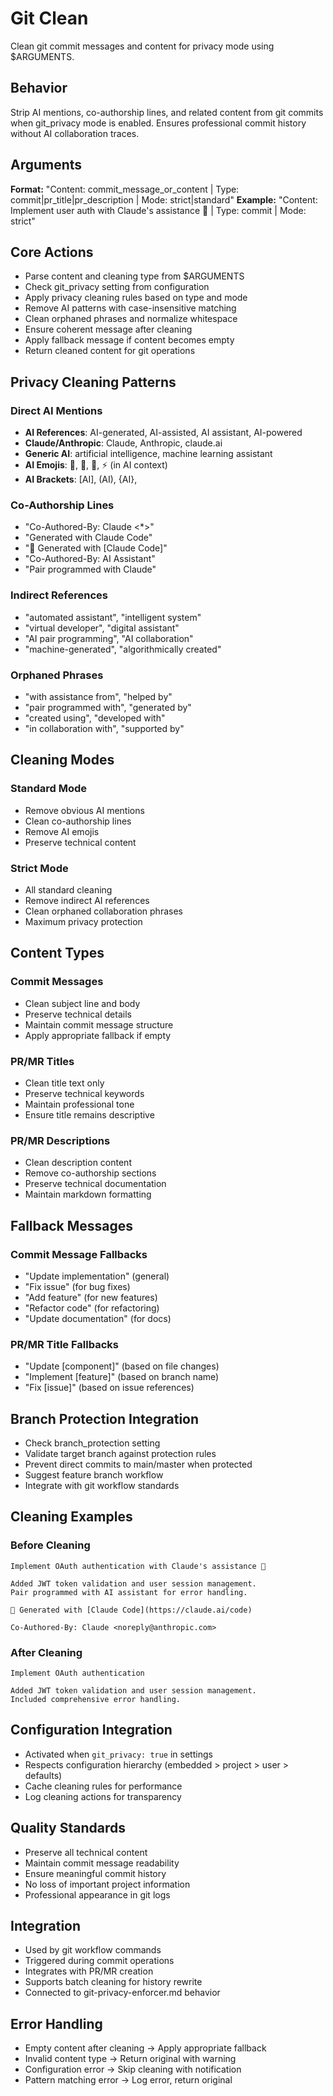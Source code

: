 # Git Clean

Clean git commit messages and content for privacy mode using $ARGUMENTS.

## Behavior
Strip AI mentions, co-authorship lines, and related content from git commits
when git_privacy mode is enabled. Ensures professional commit history
without AI collaboration traces.

## Arguments
**Format:** "Content: commit_message_or_content | Type: commit|pr_title|pr_description | Mode: strict|standard"
**Example:** "Content: Implement user auth with Claude's assistance 🤖 | Type: commit | Mode: strict"

## Core Actions
- Parse content and cleaning type from $ARGUMENTS
- Check git_privacy setting from configuration
- Apply privacy cleaning rules based on type and mode
- Remove AI patterns with case-insensitive matching
- Clean orphaned phrases and normalize whitespace
- Ensure coherent message after cleaning
- Apply fallback message if content becomes empty
- Return cleaned content for git operations

## Privacy Cleaning Patterns

### Direct AI Mentions
- **AI References**: AI-generated, AI-assisted, AI assistant, AI-powered
- **Claude/Anthropic**: Claude, Anthropic, claude.ai
- **Generic AI**: artificial intelligence, machine learning assistant
- **AI Emojis**: 🤖, 🧠, 🔮, ⚡ (in AI context)
- **AI Brackets**: [AI], (AI), {AI}, <AI>

### Co-Authorship Lines
- "Co-Authored-By: Claude <*>"
- "Generated with Claude Code"
- "🤖 Generated with [Claude Code]"
- "Co-Authored-By: AI Assistant"
- "Pair programmed with Claude"

### Indirect References
- "automated assistant", "intelligent system"
- "virtual developer", "digital assistant"
- "AI pair programming", "AI collaboration"
- "machine-generated", "algorithmically created"

### Orphaned Phrases
- "with assistance from", "helped by"
- "pair programmed with", "generated by"
- "created using", "developed with"
- "in collaboration with", "supported by"

## Cleaning Modes

### Standard Mode
- Remove obvious AI mentions
- Clean co-authorship lines
- Remove AI emojis
- Preserve technical content

### Strict Mode
- All standard cleaning
- Remove indirect AI references
- Clean orphaned collaboration phrases
- Maximum privacy protection

## Content Types

### Commit Messages
- Clean subject line and body
- Preserve technical details
- Maintain commit message structure
- Apply appropriate fallback if empty

### PR/MR Titles
- Clean title text only
- Preserve technical keywords
- Maintain professional tone
- Ensure title remains descriptive

### PR/MR Descriptions
- Clean description content
- Remove co-authorship sections
- Preserve technical documentation
- Maintain markdown formatting

## Fallback Messages

### Commit Message Fallbacks
- "Update implementation" (general)
- "Fix issue" (for bug fixes)
- "Add feature" (for new features)
- "Refactor code" (for refactoring)
- "Update documentation" (for docs)

### PR/MR Title Fallbacks
- "Update [component]" (based on file changes)
- "Implement [feature]" (based on branch name)
- "Fix [issue]" (based on issue references)

## Branch Protection Integration
- Check branch_protection setting
- Validate target branch against protection rules
- Prevent direct commits to main/master when protected
- Suggest feature branch workflow
- Integrate with git workflow standards

## Cleaning Examples

### Before Cleaning
```
Implement OAuth authentication with Claude's assistance 🤖

Added JWT token validation and user session management.
Pair programmed with AI assistant for error handling.

🤖 Generated with [Claude Code](https://claude.ai/code)

Co-Authored-By: Claude <noreply@anthropic.com>
```

### After Cleaning
```
Implement OAuth authentication

Added JWT token validation and user session management.
Included comprehensive error handling.
```

## Configuration Integration
- Activated when `git_privacy: true` in settings
- Respects configuration hierarchy (embedded > project > user > defaults)
- Cache cleaning rules for performance
- Log cleaning actions for transparency

## Quality Standards
- Preserve all technical content
- Maintain commit message readability
- Ensure meaningful commit history
- No loss of important project information
- Professional appearance in git logs

## Integration
- Used by git workflow commands
- Triggered during commit operations
- Integrates with PR/MR creation
- Supports batch cleaning for history rewrite
- Connected to git-privacy-enforcer.md behavior

## Error Handling
- Empty content after cleaning → Apply appropriate fallback
- Invalid content type → Return original with warning
- Configuration error → Skip cleaning with notification
- Pattern matching error → Log error, return original